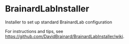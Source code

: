 BrainardLabInstaller
====================

Installer to set up standard BrainardLab configuration

For instructions and tips, see https://github.com/DavidBrainard/BrainardLabInstaller/wiki.

